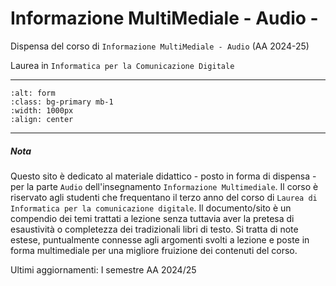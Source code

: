 
Informazione MultiMediale - Audio -
===================================

Dispensa del corso di `Informazione MultiMediale - Audio` (AA 2024-25) 

Laurea in `Informatica per la Comunicazione Digitale`


---

```{image} images/forma-del-suono.jpg
:alt: form
:class: bg-primary mb-1
:width: 1000px
:align: center
```
--- 

##### Nota 

Questo sito è dedicato al materiale didattico - posto in  forma di dispensa - per la parte `Audio` dell'insegnamento `Informazione Multimediale`. Il corso è riservato agli studenti che frequentano il terzo anno del corso di `Laurea di Informatica per la comunicazione digitale`. Il documento/sito è un compendio dei temi trattati a lezione senza  tuttavia aver la pretesa di esaustività o completezza dei  tradizionali libri di testo. Si tratta di note estese, puntualmente connesse agli argomenti svolti a lezione e poste in forma multimediale per una migliore fruizione dei contenuti del corso.   

Ultimi aggiornamenti: I semestre AA 2024/25 


